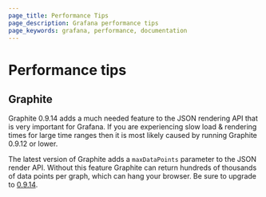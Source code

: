 ```yaml
---
page_title: Performance Tips
page_description: Grafana performance tips
page_keywords: grafana, performance, documentation
---
```


# Performance tips

## Graphite

Graphite 0.9.14 adds a much needed feature to the JSON rendering API
that is very important for Grafana. If you are experiencing slow load &
rendering times for large time ranges then it is most likely caused by
running Graphite 0.9.12 or lower.

The latest version of Graphite adds a `maxDataPoints` parameter to the
JSON render API. Without this feature Graphite can return hundreds of
thousands of data points per graph, which can hang your browser. Be sure
to upgrade to
[0.9.14](http://graphite.readthedocs.org/en/latest/releases/0_9_14.html).


